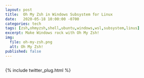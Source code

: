 ```yaml
---
layout: post
title:  Oh My Zsh in Windows Subsystem for Linux
date:   2020-05-18 10:00:00 -0700
categories: tech
tags: [zsh,ohmyzsh,shell,ubuntu,windows,wsl,subsystem,linus]
excerpt: Make Windows rock with Oh My Zsh!
img: 
  file: oh-my-zsh.png
  alt: Oh My Zsh!
published: false
---
```


## 


{% include twitter_plug.html %}
